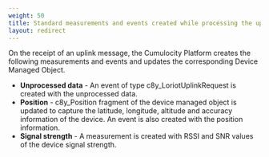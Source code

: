 ```yaml
---
weight: 50
title: Standard measurements and events created while processing the uplink message
layout: redirect
---
```


On the receipt of an uplink message, the Cumulocity Platform creates the following measurements and events and updates the corresponding Device Managed Object.

- **Unprocessed data** - An event of type c8y_LoriotUplinkRequest is created with the unprocessed data.
- **Position** - c8y_Position fragment of the device managed object is updated to capture the latitude, longitude, altitude and accuracy information of the device. An event is also created with the position information.
- **Signal strength** - A measurement is created with RSSI and SNR values of the device signal strength.